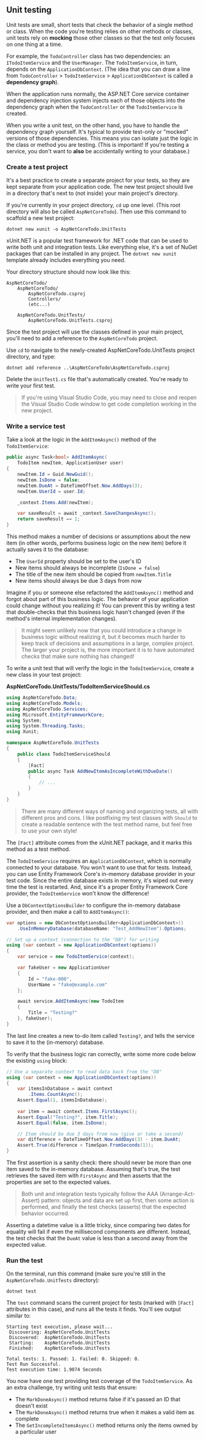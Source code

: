 ## Unit testing

Unit tests are small, short tests that check the behavior of a single method or class. When the code you're testing relies on other methods or classes, unit tests rely on **mocking** those other classes so that the test only focuses on one thing at a time.

For example, the `TodoController` class has two dependencies: an `ITodoItemService` and the `UserManager`. The `TodoItemService`, in turn, depends on the `ApplicationDbContext`. (The idea that you can draw a line from `TodoController` > `TodoItemService` > `ApplicationDbContext` is called a **dependency graph**).

When the application runs normally, the ASP.NET Core service container and dependency injection system injects each of those objects into the dependency graph when the `TodoController` or the `TodoItemService` is created.

When you write a unit test, on the other hand, you have to handle the dependency graph yourself. It's typical to provide test-only or "mocked" versions of those dependencies. This means you can isolate just the logic in the class or method you are testing. (This is important! If you're testing a service, you don't want to **also** be accidentally writing to your database.)

### Create a test project

It's a best practice to create a separate project for your tests, so they are kept separate from your application code. The new test project should live in a directory that's next to (not inside) your main project's directory.

If you're currently in your project directory, `cd` up one level. (This root directory will also be called `AspNetCoreTodo`). Then use this command to scaffold a new test project:

```
dotnet new xunit -o AspNetCoreTodo.UnitTests
```

xUnit.NET is a popular test framework for .NET code that can be used to write both unit and integration tests. Like everything else, it's a set of NuGet packages that can be installed in any project. The `dotnet new xunit` template already includes everything you need.

Your directory structure should now look like this:

```
AspNetCoreTodo/
    AspNetCoreTodo/
        AspNetCoreTodo.csproj
        Controllers/
        (etc...)

    AspNetCoreTodo.UnitTests/
        AspNetCoreTodo.UnitTests.csproj
```

Since the test project will use the classes defined in your main project, you'll need to add a reference to the `AspNetCoreTodo` project.

Use `cd` to navigate to the newly-created AspNetCoreTodo.UnitTests project directory, and type:

```
dotnet add reference ..\AspNetCoreTodo\AspNetCoreTodo.csproj
```

Delete the `UnitTest1.cs` file that's automatically created. You're ready to write your first test.

> If you're using Visual Studio Code, you may need to close and reopen the Visual Studio Code window to get code completion working in the new project.

### Write a service test

Take a look at the logic in the `AddItemAsync()` method of the `TodoItemService`:

```csharp
public async Task<bool> AddItemAsync(
    TodoItem newItem, ApplicationUser user)
{
    newItem.Id = Guid.NewGuid();
    newItem.IsDone = false;
    newItem.DueAt = DateTimeOffset.Now.AddDays(3);
    newItem.UserId = user.Id;

    _context.Items.Add(newItem);

    var saveResult = await _context.SaveChangesAsync();
    return saveResult == 1;
}
```

This method makes a number of decisions or assumptions about the new item (in other words, performs business logic on the new item) before it actually saves it to the database:

* The `UserId` property should be set to the user's ID
* New items should always be incomplete (`IsDone = false`)
* The title of the new item should be copied from `newItem.Title`
* New items should always be due 3 days from now

Imagine if you or someone else refactored the `AddItemAsync()` method and forgot about part of this business logic. The behavior of your application could change without you realizing it! You can prevent this by writing a test that double-checks that this business logic hasn't changed (even if the method's internal implementation changes).

> It might seem unlikely now that you could introduce a change in business logic without realizing it, but it becomes much harder to keep track of decisions and assumptions in a large, complex project. The larger your project is, the more important it is to have automated checks that make sure nothing has changed!

To write a unit test that will verify the logic in the `TodoItemService`, create a new class in your test project:

**AspNetCoreTodo.UnitTests/TodoItemServiceShould.cs**

```csharp
using AspNetCoreTodo.Data;
using AspNetCoreTodo.Models;
using AspNetCoreTodo.Services;
using Microsoft.EntityFrameworkCore;
using System;
using System.Threading.Tasks;
using Xunit;

namespace AspNetCoreTodo.UnitTests
{
    public class TodoItemServiceShould
    {
        [Fact]
        public async Task AddNewItemAsIncompleteWithDueDate()
        {
            // ...
        }
    }
}
```

> There are many different ways of naming and organizing tests, all with different pros and cons. I like postfixing my test classes with `Should` to create a readable sentence with the test method name, but feel free to use your own style!

The `[Fact]` attribute comes from the xUnit.NET package, and it marks this method as a test method.

The `TodoItemService` requires an `ApplicationDbContext`, which is normally connected to your database. You won't want to use that for tests. Instead, you can use Entity Framework Core's in-memory database provider in your test code. Since the entire database exists in memory, it's wiped out every time the test is restarted. And, since it's a proper Entity Framework Core provider, the `TodoItemService` won't know the difference!

Use a `DbContextOptionsBuilder` to configure the in-memory database provider, and then make a call to `AddItemAsync()`:

```csharp
var options = new DbContextOptionsBuilder<ApplicationDbContext>()
    .UseInMemoryDatabase(databaseName: "Test_AddNewItem").Options;

// Set up a context (connection to the "DB") for writing
using (var context = new ApplicationDbContext(options))
{
    var service = new TodoItemService(context);

    var fakeUser = new ApplicationUser
    {
        Id = "fake-000",
        UserName = "fake@example.com"
    };

    await service.AddItemAsync(new TodoItem
    {
        Title = "Testing?"
    }, fakeUser);
}
```

The last line creates a new to-do item called `Testing?`, and tells the service to save it to the (in-memory) database.

To verify that the business logic ran correctly, write some more code below the existing `using` block:

```csharp
// Use a separate context to read data back from the "DB"
using (var context = new ApplicationDbContext(options))
{
    var itemsInDatabase = await context
        .Items.CountAsync();
    Assert.Equal(1, itemsInDatabase);
    
    var item = await context.Items.FirstAsync();
    Assert.Equal("Testing?", item.Title);
    Assert.Equal(false, item.IsDone);

    // Item should be due 3 days from now (give or take a second)
    var difference = DateTimeOffset.Now.AddDays(3) - item.DueAt;
    Assert.True(difference < TimeSpan.FromSeconds(1));
}
```

The first assertion is a sanity check: there should never be more than one item saved to the in-memory database. Assuming that's true, the test retrieves the saved item with `FirstAsync` and then asserts that the properties are set to the expected values.

> Both unit and integration tests typically follow the AAA (Arrange-Act-Assert) pattern: objects and data are set up first, then some action is performed, and finally the test checks (asserts) that the expected behavior occurred.

Asserting a datetime value is a little tricky, since comparing two dates for equality will fail if even the millisecond components are different. Instead, the test checks that the `DueAt` value is less than a second away from the expected value.

### Run the test

On the terminal, run this command (make sure you're still in the `AspNetCoreTodo.UnitTests` directory):

```
dotnet test
```

The `test` command scans the current project for tests (marked with `[Fact]` attributes in this case), and runs all the tests it finds. You'll see output similar to:

```
Starting test execution, please wait...
 Discovering: AspNetCoreTodo.UnitTests
 Discovered:  AspNetCoreTodo.UnitTests
 Starting:    AspNetCoreTodo.UnitTests
 Finished:    AspNetCoreTodo.UnitTests

Total tests: 1. Passed: 1. Failed: 0. Skipped: 0.
Test Run Successful.
Test execution time: 1.9074 Seconds
```

You now have one test providing test coverage of the `TodoItemService`. As an extra challenge, try writing unit tests that ensure:

* The `MarkDoneAsync()` method returns false if it's passed an ID that doesn't exist
* The `MarkDoneAsync()` method returns true when it makes a valid item as complete
* The `GetIncompleteItemsAsync()` method returns only the items owned by a particular user
